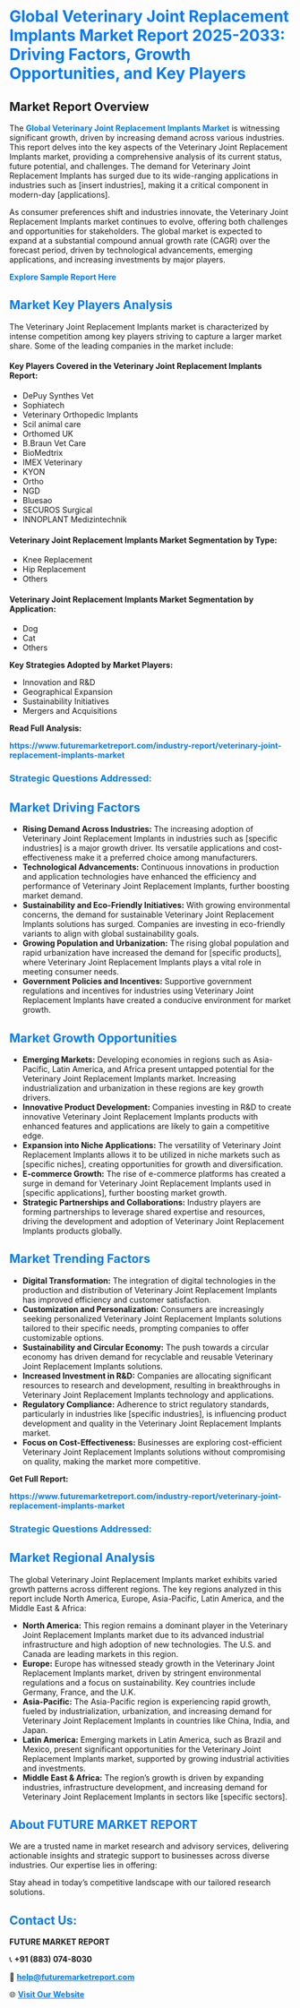 <h1 style="color: #007BFF;">Global Veterinary Joint Replacement Implants Market Report 2025-2033: Driving Factors, Growth Opportunities, and Key Players</h1>

<section id="overview">
<h2>Market Report Overview</h2>
<p>The <a href="https://www.futuremarketreport.com/industry-report/veterinary-joint-replacement-implants-market" style="color: #007BFF; text-decoration: none;"><strong>Global Veterinary Joint Replacement Implants Market</strong></a> is witnessing significant growth, driven by increasing demand across various industries. This report delves into the key aspects of the Veterinary Joint Replacement Implants market, providing a comprehensive analysis of its current status, future potential, and challenges. The demand for Veterinary Joint Replacement Implants has surged due to its wide-ranging applications in industries such as [insert industries], making it a critical component in modern-day [applications].</p>
<p>As consumer preferences shift and industries innovate, the Veterinary Joint Replacement Implants market continues to evolve, offering both challenges and opportunities for stakeholders. The global market is expected to expand at a substantial compound annual growth rate (CAGR) over the forecast period, driven by technological advancements, emerging applications, and increasing investments by major players.</p>
</section>

<section id="overview">
<p><a href="https://www.futuremarketreport.com/request-sample/reportId=78391" style="color: #007BFF; text-decoration: none;"><strong>Explore Sample Report Here</strong></a></p>
</section>

<section id="key-players">
<h2 style="color: #007BFF;">Market Key Players Analysis</h2>
<p>The Veterinary Joint Replacement Implants market is characterized by intense competition among key players striving to capture a larger market share. Some of the leading companies in the market include:</p>
<h4>Key Players Covered in the Veterinary Joint Replacement Implants Report:</h4>
<ul><li>DePuy Synthes Vet</li><li>Sophiatech</li><li>Veterinary Orthopedic Implants</li><li>Scil animal care</li><li>Orthomed UK</li><li>B.Braun Vet Care</li><li>BioMedtrix</li><li>IMEX Veterinary</li><li>KYON</li><li>Ortho</li><li>NGD</li><li>Bluesao</li><li>SECUROS Surgical</li><li>INNOPLANT Medizintechnik</li></ul>
<h4>Veterinary Joint Replacement Implants Market Segmentation by Type:</h4>
<ul><li>Knee Replacement</li><li>Hip Replacement</li><li>Others</li></ul>

<h4>Veterinary Joint Replacement Implants Market Segmentation by Application:</h4>
<ul><li>Dog</li><li>Cat</li><li>Others</li></ul>
<p><strong>Key Strategies Adopted by Market Players:</strong></p>
<ul>
<li>Innovation and R&D</li>
<li>Geographical Expansion</li>
<li>Sustainability Initiatives</li>
<li>Mergers and Acquisitions</li>
</ul>
</section>

<section>
<p><strong>Read Full Analysis: </strong></p><a href="https://www.futuremarketreport.com/industry-report/veterinary-joint-replacement-implants-market" style="color: #007BFF; text-decoration: none;"><strong>https://www.futuremarketreport.com/industry-report/veterinary-joint-replacement-implants-market</strong></a>
<h3 style="color: #007BFF;">Strategic Questions Addressed:</h3>
</section>

<section id="driving-factors">
<h2 style="color: #007BFF;">Market Driving Factors</h2>
<ul>
<li><strong>Rising Demand Across Industries:</strong> The increasing adoption of Veterinary Joint Replacement Implants in industries such as [specific industries] is a major growth driver. Its versatile applications and cost-effectiveness make it a preferred choice among manufacturers.</li>
<li><strong>Technological Advancements:</strong> Continuous innovations in production and application technologies have enhanced the efficiency and performance of Veterinary Joint Replacement Implants, further boosting market demand.</li>
<li><strong>Sustainability and Eco-Friendly Initiatives:</strong> With growing environmental concerns, the demand for sustainable Veterinary Joint Replacement Implants solutions has surged. Companies are investing in eco-friendly variants to align with global sustainability goals.</li>
<li><strong>Growing Population and Urbanization:</strong> The rising global population and rapid urbanization have increased the demand for [specific products], where Veterinary Joint Replacement Implants plays a vital role in meeting consumer needs.</li>
<li><strong>Government Policies and Incentives:</strong> Supportive government regulations and incentives for industries using Veterinary Joint Replacement Implants have created a conducive environment for market growth.</li>
</ul>
</section>

<section id="growth-opportunities">
<h2 style="color: #007BFF;">Market Growth Opportunities</h2>
<ul>
<li><strong>Emerging Markets:</strong> Developing economies in regions such as Asia-Pacific, Latin America, and Africa present untapped potential for the Veterinary Joint Replacement Implants market. Increasing industrialization and urbanization in these regions are key growth drivers.</li>
<li><strong>Innovative Product Development:</strong> Companies investing in R&D to create innovative Veterinary Joint Replacement Implants products with enhanced features and applications are likely to gain a competitive edge.</li>
<li><strong>Expansion into Niche Applications:</strong> The versatility of Veterinary Joint Replacement Implants allows it to be utilized in niche markets such as [specific niches], creating opportunities for growth and diversification.</li>
<li><strong>E-commerce Growth:</strong> The rise of e-commerce platforms has created a surge in demand for Veterinary Joint Replacement Implants used in [specific applications], further boosting market growth.</li>
<li><strong>Strategic Partnerships and Collaborations:</strong> Industry players are forming partnerships to leverage shared expertise and resources, driving the development and adoption of Veterinary Joint Replacement Implants products globally.</li>
</ul>
</section>

<section id="trending-factors">
<h2 style="color: #007BFF;">Market Trending Factors</h2>
<ul>
<li><strong>Digital Transformation:</strong> The integration of digital technologies in the production and distribution of Veterinary Joint Replacement Implants has improved efficiency and customer satisfaction.</li>
<li><strong>Customization and Personalization:</strong> Consumers are increasingly seeking personalized Veterinary Joint Replacement Implants solutions tailored to their specific needs, prompting companies to offer customizable options.</li>
<li><strong>Sustainability and Circular Economy:</strong> The push towards a circular economy has driven demand for recyclable and reusable Veterinary Joint Replacement Implants solutions.</li>
<li><strong>Increased Investment in R&D:</strong> Companies are allocating significant resources to research and development, resulting in breakthroughs in Veterinary Joint Replacement Implants technology and applications.</li>
<li><strong>Regulatory Compliance:</strong> Adherence to strict regulatory standards, particularly in industries like [specific industries], is influencing product development and quality in the Veterinary Joint Replacement Implants market.</li>
<li><strong>Focus on Cost-Effectiveness:</strong> Businesses are exploring cost-efficient Veterinary Joint Replacement Implants solutions without compromising on quality, making the market more competitive.</li>
</ul>
</section>

<section>
<p><strong>Get Full Report: </strong></p><a href="https://www.futuremarketreport.com/industry-report/veterinary-joint-replacement-implants-market" style="color: #007BFF; text-decoration: none;"><strong>https://www.futuremarketreport.com/industry-report/veterinary-joint-replacement-implants-market</strong></a>
<h3 style="color: #007BFF;">Strategic Questions Addressed:</h3>
</section>


<section id="regional-analysis">
<h2 style="color: #007BFF;">Market Regional Analysis</h2>
<p>The global Veterinary Joint Replacement Implants market exhibits varied growth patterns across different regions. The key regions analyzed in this report include North America, Europe, Asia-Pacific, Latin America, and the Middle East & Africa:</p>
<ul>
<li><strong>North America:</strong> This region remains a dominant player in the Veterinary Joint Replacement Implants market due to its advanced industrial infrastructure and high adoption of new technologies. The U.S. and Canada are leading markets in this region.</li>
<li><strong>Europe:</strong> Europe has witnessed steady growth in the Veterinary Joint Replacement Implants market, driven by stringent environmental regulations and a focus on sustainability. Key countries include Germany, France, and the U.K.</li>
<li><strong>Asia-Pacific:</strong> The Asia-Pacific region is experiencing rapid growth, fueled by industrialization, urbanization, and increasing demand for Veterinary Joint Replacement Implants in countries like China, India, and Japan.</li>
<li><strong>Latin America:</strong> Emerging markets in Latin America, such as Brazil and Mexico, present significant opportunities for the Veterinary Joint Replacement Implants market, supported by growing industrial activities and investments.</li>
<li><strong>Middle East & Africa:</strong> The region’s growth is driven by expanding industries, infrastructure development, and increasing demand for Veterinary Joint Replacement Implants in sectors like [specific sectors].</li>
</ul>
</section>

<footer>
<h2 style="color: #007BFF;">About FUTURE MARKET REPORT</h2>
<p>We are a trusted name in market research and advisory services, delivering actionable insights and strategic support to businesses across diverse industries. Our expertise lies in offering:</p>

<p>Stay ahead in today’s competitive landscape with our tailored research solutions.</p>

<h2 style="color: #007BFF;">Contact Us:</h2>
<p><strong>FUTURE MARKET REPORT</strong></p>
<p>📞 <strong>+91 (883) 074-8030</strong></p>
<p>📧 <strong><a href="mailto:help@futuremarketreport.com" style="color: #007BFF;">help@futuremarketreport.com</a></strong></p>
<p>🌐 <strong><a href="https://www.futuremarketreport.com/" style="color: #007BFF;">Visit Our Website</a></strong></p>
</footer>